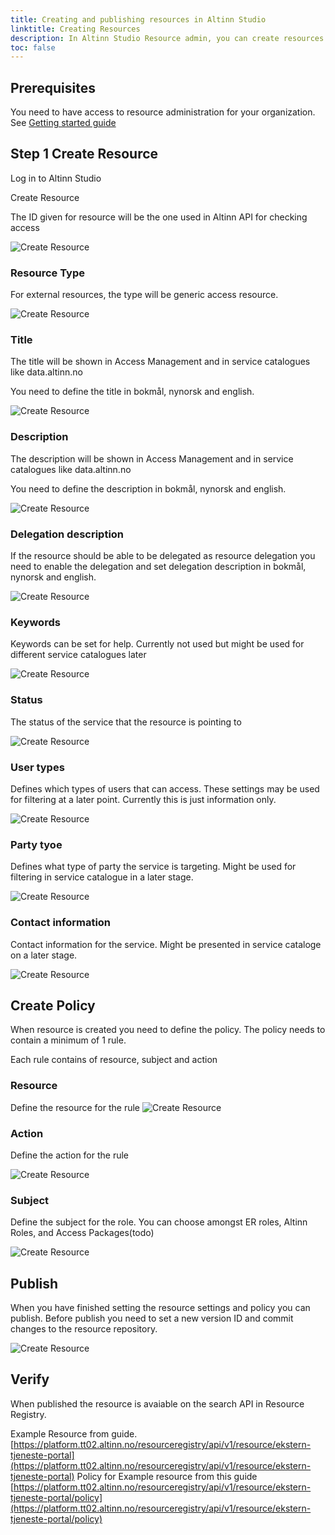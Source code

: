 ```yaml
---
title: Creating and publishing resources in Altinn Studio
linktitle: Creating Resources
description: In Altinn Studio Resource admin, you can create resources to use as a basis for access control for services outside of the Altinn Platform.
toc: false
---
```


## Prerequisites

You need to have access to resource administration for your organization. See [Getting started guide](/en/authorization/getting-started/resource-admin-studio/)

## Step 1 Create Resource

Log in to Altinn Studio

Create Resource

The ID given for resource will be the one used in Altinn API for checking access

![Create Resource](create_resource_1.png)

### Resource Type

For external resources, the type will be generic access resource.

![Create Resource](create_resource_15.png)

### Title

The title will be shown in Access Management and in service catalogues like data.altinn.no

You need to define the title in bokmål, nynorsk and english.

![Create Resource](create_resource_3.png)

### Description

The description will be shown in Access Management and in service catalogues like data.altinn.no

You need to define the description in bokmål, nynorsk and english.

![Create Resource](create_resource_4.png)

### Delegation description

If the resource should be able to be delegated as resource delegation you need to enable the delegation and set delegation description in bokmål, nynorsk and english.

![Create Resource](create_resource_5.png)

### Keywords

Keywords can be set for help. Currently not used but might be used for different service catalogues later

![Create Resource](create_resource_6.png)

### Status

The status of the service that the resource is pointing to

![Create Resource](create_resource_7.png)

### User types

Defines which types of users that can access. These settings may be used for filtering at a later point. Currently
this is just information only.

![Create Resource](create_resource_8.png)

### Party tyoe

Defines what type of party the service is targeting. Might be used for filtering in service catalogue in a later stage.

![Create Resource](create_resource_9.png)

### Contact information

Contact information for the service. Might be presented in service cataloge on a later stage.

![Create Resource](create_resource_10.png)

## Create Policy

When resource is created you need to define the policy.
The policy needs to contain a minimum of 1 rule.

Each rule contains of resource, subject and action

### Resource

Define the resource for the rule
![Create Resource](create_resource_11.png)

### Action

Define the action for the rule

![Create Resource](create_resource_12.png)

### Subject

Define the subject for the role. You can choose amongst ER roles, Altinn Roles, and Access Packages(todo)

![Create Resource](create_resource_13.png)

## Publish

When you have finished setting the resource settings and policy you can publish.
Before publish you need to set a new version ID and commit changes to the resource repository.

![Create Resource](create_resource_14.png)

## Verify

When published the resource is avaiable on the search API in Resource Registry.

Example Resource from guide. [https://platform.tt02.altinn.no/resourceregistry/api/v1/resource/ekstern-tjeneste-portal](https://platform.tt02.altinn.no/resourceregistry/api/v1/resource/ekstern-tjeneste-portal)
Policy for Example resource from this guide [https://platform.tt02.altinn.no/resourceregistry/api/v1/resource/ekstern-tjeneste-portal/policy](https://platform.tt02.altinn.no/resourceregistry/api/v1/resource/ekstern-tjeneste-portal/policy)
